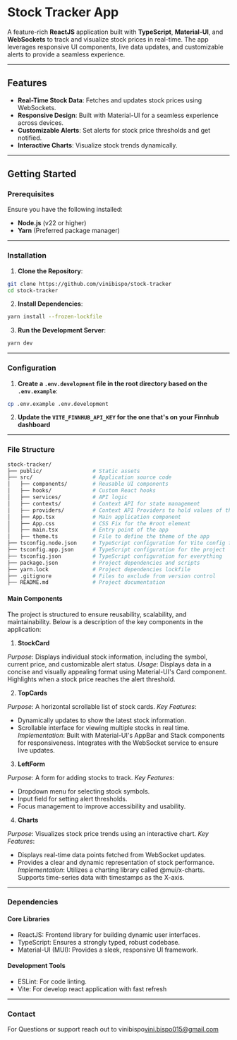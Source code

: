 # Stock Tracker App

A feature-rich **ReactJS** application built with **TypeScript**, **Material-UI**, and **WebSockets** to track and visualize stock prices in real-time. The app leverages responsive UI components, live data updates, and customizable alerts to provide a seamless experience.

---

## Features

- **Real-Time Stock Data**: Fetches and updates stock prices using WebSockets.
- **Responsive Design**: Built with Material-UI for a seamless experience across devices.
- **Customizable Alerts**: Set alerts for stock price thresholds and get notified.
- **Interactive Charts**: Visualize stock trends dynamically.

---

## Getting Started

### Prerequisites

Ensure you have the following installed:
- **Node.js** (v22 or higher)
- **Yarn** (Preferred package manager)

---

### Installation

1. **Clone the Repository**:
  ```bash
  git clone https://github.com/vinibispo/stock-tracker
  cd stock-tracker
  ```
2. **Install Dependencies**:
  ```bash
  yarn install --frozen-lockfile 
  ```

3. **Run the Development Server**:
  ```bash
  yarn dev
  ```
---

### Configuration

1. **Create a `.env.development` file in the root directory based on the `.env.example`**:
  ```bash
  cp .env.example .env.development
  ```
2. **Update the `VITE_FINNHUB_API_KEY` for the one that's on your Finnhub dashboard**

---

### File Structure

```bash
stock-tracker/
├── public/                # Static assets
├── src/                   # Application source code
│   ├── components/        # Reusable UI components
│   ├── hooks/             # Custom React hooks
│   ├── services/          # API logic
│   ├── contexts/          # Context API for state management
│   ├── providers/         # Context API Providers to hold values of the contexts
│   ├── App.tsx            # Main application component
│   ├── App.css            # CSS Fix for the #root element
│   ├── main.tsx           # Entry point of the app
│   ├── theme.ts           # File to define the theme of the app
├── tsconfig.node.json     # TypeScript configuration for Vite config file
├── tsconfig.app.json      # TypeScript configuration for the project
├── tsconfig.json          # TypeScript configuration for everything
├── package.json           # Project dependencies and scripts
├── yarn.lock              # Project dependencies lockfile
├── .gitignore             # Files to exclude from version control
├── README.md              # Project documentation
```
#### Main Components

The project is structured to ensure reusability, scalability, and maintainability. Below is a description of the key components in the application:

1. **StockCard**

*Purpose*: Displays individual stock information, including the symbol, current price, and customizable alert status.
*Usage*:
Displays data in a concise and visually appealing format using Material-UI's Card component.
Highlights when a stock price reaches the alert threshold.

2. **TopCards**

*Purpose*: A horizontal scrollable list of stock cards.
*Key Features*:
- Dynamically updates to show the latest stock information.
- Scrollable interface for viewing multiple stocks in real time.
*Implementation*:
Built with Material-UI's AppBar and Stack components for responsiveness.
Integrates with the WebSocket service to ensure live updates.
3. **LeftForm**

*Purpose*: A form for adding stocks to track.
*Key Features*:
- Dropdown menu for selecting stock symbols.
- Input field for setting alert thresholds.
- Focus management to improve accessibility and usability.
4. **Charts**

*Purpose*: Visualizes stock price trends using an interactive chart.
*Key Features*:
- Displays real-time data points fetched from WebSocket updates.
- Provides a clear and dynamic representation of stock performance.
*Implementation*:
Utilizes a charting library called @mui/x-charts.
Supports time-series data with timestamps as the X-axis.

---

### Dependencies

#### Core Libraries

- ReactJS: Frontend library for building dynamic user interfaces.
- TypeScript: Ensures a strongly typed, robust codebase.
- Material-UI (MUI): Provides a sleek, responsive UI framework.

#### Development Tools
- ESLint: For code linting.
- Vite: For develop react application with fast refresh

---

### Contact

For Questions or support reach out to vinibispo<vini.bispo015@gmail.com>

